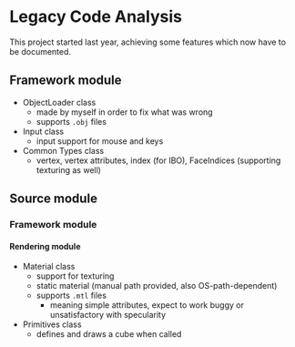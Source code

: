 # Legacy Code Analysis

This project started last year, achieving some features which now have to be documented.

## Framework module

- ObjectLoader class
  - made by myself in order to fix what was wrong
  - supports `.obj` files
- Input class
  - input support for mouse and keys
- Common Types class
  - vertex, vertex attributes, index (for IBO), FaceIndices (supporting texturing as well)

## Source module
### Framework module
#### Rendering module
- Material class
  - support for texturing
  - static material (manual path provided, also OS-path-dependent)
  - supports `.mtl` files
    - meaning simple attributes, expect to work buggy or unsatisfactory with specularity
- Primitives class
  - defines and draws a cube when called
